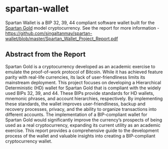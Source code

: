 # spartan-wallet

Spartan Wallet is a BIP 32, 39, 44 compliant software wallet built for the [Spartan Gold](https://github.com/taustin/spartan-gold) model cryptocurrency. See the report for more information - https://github.com/singaltanmay/spartan-wallet/blob/master/Spartan_Wallet_Project_Report.pdf

## Abstract from the Report

Spartan Gold is a cryptocurrency developed as an academic exercise to emulate the proof-of-work protocol of Bitcoin. While it has achieved feature parity with real-life currencies, its lack of user-friendliness limits its mainstream deployment. This project focuses on developing a Hierarchical Deterministic (HD) wallet for Spartan Gold that is compliant with the widely used BIPs 32, 39, and 44. These BIPs provide standards for HD wallets, mnemonic phrases, and account hierarchies, respectively. By implementing these standards, the wallet improves user-friendliness, backup and recovery processes, privacy, and the ability to organize transactions into different accounts. The implementation of a BIP-compliant wallet for Spartan Gold would significantly improve the currency’s prospects of being used as a real cryptocurrency, expanding its current utility as an academic exercise. This report provides a comprehensive guide to the development process of the wallet and valuable insights into creating a BIP-compliant cryptocurrency wallet.
